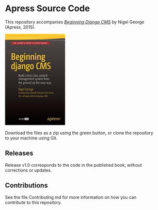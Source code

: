 # Apress Source Code

This repository accompanies [*Beginning Django CMS*](http://www.apress.com/9781484216705) by Nigel George (Apress, 2015).

![Cover image](9781484216705.jpg)

Download the files as a zip using the green button, or clone the repository to your machine using Git.

## Releases

Release v1.0 corresponds to the code in the published book, without corrections or updates.

## Contributions

See the file Contributing.md for more information on how you can contribute to this repository.
